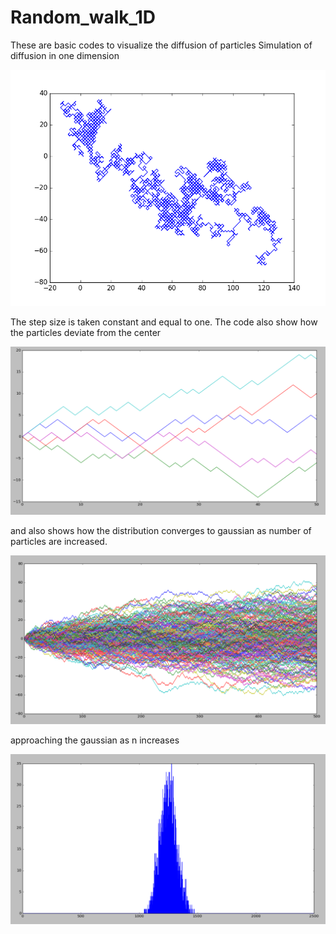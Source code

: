 # Random_walk_1D
These are basic codes to visualize the diffusion of particles
Simulation of diffusion in one dimension

![pic](2d_diffusion.png)

The step size is taken constant and equal to one.
The code also show how the particles deviate from the center

![pic](diffusion_small_n.png)

and also shows how the distribution converges to gaussian as number of particles are increased.

![pic](random_walk_distribution.png)

approaching the gaussian as n increases

![pic](gaussian.png)
